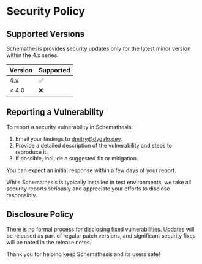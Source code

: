 # Security Policy

## Supported Versions

Schemathesis provides security updates only for the latest minor version within the 4.x series.

| Version | Supported          |
| ------- | ------------------ |
| 4.x     | :white_check_mark: |
| < 4.0   | :x:                |

## Reporting a Vulnerability

To report a security vulnerability in Schemathesis:

1. Email your findings to dmitry@dygalo.dev.
2. Provide a detailed description of the vulnerability and steps to reproduce it.
3. If possible, include a suggested fix or mitigation.

You can expect an initial response within a few days of your report.

While Schemathesis is typically installed in test environments, we take all security reports seriously and appreciate your efforts to disclose responsibly.

## Disclosure Policy

There is no formal process for disclosing fixed vulnerabilities. Updates will be released as part of regular patch versions, and significant security fixes will be noted in the release notes.

Thank you for helping keep Schemathesis and its users safe!
